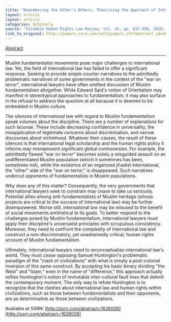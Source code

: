 ```yaml
---
title: "Remembering the Other's Others: Theorizing the Approach of International Law to Muslim Fundamentalism"
layout: article
layout: article
categories: Scholarly
source: "Columbia Human Rights Law Review, Vol. 41, pp. 635-698, 2010; Rutgers School of Law-Newark Research Paper No. 075"
link_to_original: http://papers.ssrn.com/sol3/papers.cfm?abstract_id=1626026 
---
```


[Abstract](/articles/remembering-the-others-others-theorizing-the-approach-of-international-law-to-muslim-fundamentalism)

---

Muslim fundamentalist movements pose major challenges to international law. Yet, the field of international law has failed to offer a significant response. 
Seeking to provide simple counter-narratives to the admittedly problematic narratives of some governments in the context of the "war on terror", international lawyers have often omitted discussion of Muslim fundamentalism altogether. While Edward Said's notion of Orientalism may manifest in stereotypical approaches to fundamentalism, it may also surface in the refusal to address the question at all because it is deemed to be embedded in Muslim culture.


The silences of international law with regard to Muslim fundamentalism speak volumes about the discipline. There are a number of explanations for such lacunae. These include decreasing confidence in universality, the misapplication of legitimate concerns about discrimination, and narrow discourses about victimhood. Whatever their causes, the result of these silences is that international legal scholarship and the human rights policy it informs may misrepresent significant global controversies. For example, the admittedly flawed "war on terror" becomes solely a misguided assault on an undifferentiated Muslim population (which it sometimes has been, sometimes not), while the existence of an organized jihadist international, the "other" side of the "war on terror," is disappeared. Such narratives undercut opponents of fundamentalists in Muslim populations. <br>


Why does any of this matter? Consequently, the very governments that international lawyers seek to constrain may cease to take us seriously. Potential allies among anti-fundamentalists of Muslim heritage (whose projects are critical to the success of international law) may be further disempowered. Worse still, international law may be misused to the benefit of social movements antithetical to its goals. To better respond to the challenges posed by Muslim fundamentalism, international lawyers must apply their discipline's universalist principles with scrupulous consistency. Moreover, they need to confront the complexity of international law and construct a non-discriminatory, yet unashamedly critical, human rights account of Muslim fundamentalism.


Ultimately, international lawyers need to reconceptualize international law's world. They must cease opposing Samuel Huntington's problematic paradigm of the "clash of civilizations" with what is simply a post-colonial inversion of this same construct. By accepting his basic binary dividing "the West" and "Islam," even in the name of "difference," this approach actually reifies Huntington's notion of immutable inter-cultural fault lines that delimit the contemporary moment. The only way to refute Huntington is to recognize that the clashes about international law and human rights within civilizations, such as those between fundamentalists and their opponents, are as determinative as those between civilizations.


Available at SSRN: [http://ssrn.com/abstract=1626026](http://ssrn.com/abstract=1626026)
